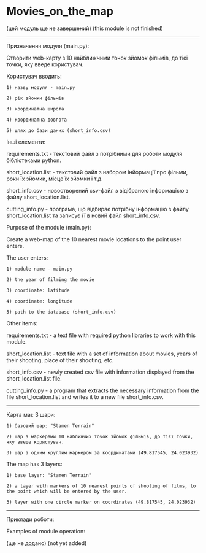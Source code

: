 # Movies_on_the_map

(цей модуль ще не завершений)
(this module is not finished)

---------------------------------------------------------------------------------------------------------------------------------------------------

Призначення модуля (main.py):

Створити web-карту з 10 найближчими точок зйомок фільмів, до тієї точки, яку введе користувач.

Користувач вводить:

    1) назву модуля - main.py
    
    2) рік зйомки фільмів
    
    3) координатна широта
    
    4) координатна довгота
    
    5) шлях до бази даних (short_info.csv)


Інші елементи:

requirements.txt - текстовий файл з потрібними для роботи модуля бібліотеками python.

short_location.list - текстовий файл з набором інйормації про фільми, роки їх зйомки, місце їх зйомки і т.д.

short_info.csv - новостворений csv-файл з відібраною інформацією з файлу short_location.list.

cutting_info.py - програма, що відбирає потрібну інформацію з файлу short_location.list та записує її в новий файл short_info.csv.


Purpose of the module (main.py):

Create a web-map of the 10 nearest movie locations to the point user enters.

The user enters:

    1) module name - main.py
    
    2) the year of filming the movie
    
    3) coordinate: latitude
    
    4) coordinate: longitude
    
    5) path to the database (short_info.csv)


Other items:

requirements.txt - a text file with required python libraries to work with this module.

short_location.list - text file with a set of information about movies, years of their shooting, place of their shooting, etc.

short_info.csv - newly created csv file with information displayed from the short_location.list file.

cutting_info.py - a program that extracts the necessary information from the file short_location.list and writes it to a new file short_info.csv.

---------------------------------------------------------------------------------------------------------------------------------------------------

Карта має 3 шари:

    1) базовий шар: "Stamen Terrain"
    
    2) шар з маркерами 10 наближчих точок зйомок фільмів, до тієї точки, яку введе користувач.
    
    3) шар з одним круглим маркером за координатами (49.817545, 24.023932)

The map has 3 layers:

    1) base layer: "Stamen Terrain"
    
    2) a layer with markers of 10 nearest points of shooting of films, to the point which will be entered by the user.
    
    3) layer with one circle marker on coordinates (49.817545, 24.023932)

---------------------------------------------------------------------------------------------------------------------------------------------------

Приклади роботи:

Examples of module operation:

(ще не додано)
(not yet added)
